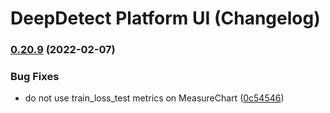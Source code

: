 # DeepDetect Platform UI (Changelog)

### [0.20.9](https://github.com/jolibrain/platform_ui/compare/v0.20.8...v0.20.9) (2022-02-07)


### Bug Fixes

* do not use train_loss_test metrics on MeasureChart ([0c54546](https://github.com/jolibrain/platform_ui/commit/0c54546d03eeb697653ea25a9d0a66a8f45bff87))
